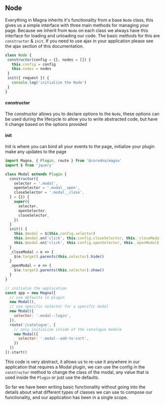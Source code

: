 ## Node
Everything in Magna inherits it's functionality from a base `Node` class, this gives us a simple interface with 
three main methods for managing your page. Because we inherit from `Node` on each class we always have this interface
for loading and unloading our code. The basic methods for this are `constructor` & `init`. If you need to use ajax 
in your application please see the ajax section of this documentation.
 
 ```javascript
class Node {
  constructor(config = {}, nodes = []) {
    this.config = config
    this.nodes = nodes
  }
  init({ request }) {
    console.log('initialize the Node')
  }
}
```
 
#### constructor 
The constructor allows you to declare options to the `Node`, these options can be used during the lifecycle to allow 
you to write abstracted code, but have it change based on the options provided

#### init
Init is where you can bind all your events to the page, initialize your plugin make any updates to the page

```javascript
import Magna, { Plugin, route } from '@coredna/magna'
import $ from 'jquery'

class Modal extends Plugin {
  constructor({
    selector = '.modal',
    openSelector = '.modal__open',
    closeSelector = '.modal__close',
  } = {}) {
    super({
      selector,
      openSelector,
      closeSelector,
    })
  }
  init() {
    this.$modal = $(this.config.selector)
    this.$modal.on('click', this.config.closeSelector, this._closeModal)
    this.$modal.on('click', this.config.openSelector, this._openModal)
  }
  _closeModal = e => {
    $(e.target).parents(this.selector).hide()
  }
  _openModal = e => {
    $(e.target).parents(this.selector).show()
  }
}

// initialze the application
const app = new Magna([
  // use defaults in plugin
  new Modal(),
  // use specific selector for a specific modal
  new Modal({
    selector: '.modal--login',
  }),
  route('/catalogue', [
    // only initialize inside of the catalogue module
    new Modal({
      selector: '.modal--add-to-cart',
    })
  ])
]).start()
```

This code is very abstract, it allows us to re-use it anywhere in our application that requires a Modal plugin, we 
can use the config in the `constructor` method to change the class of the modal, any value that is used inside the 
`Plugin` or just use the defaults.

So far we have been writing basic functionality without going into the details about what different types of classes 
we can use to compose our functionality, and our application has been in a single scope.

